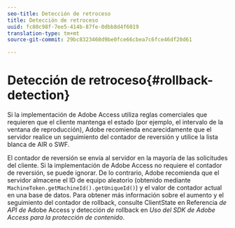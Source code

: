 ```yaml
---
seo-title: Detección de retroceso
title: Detección de retroceso
uuid: fc80c98f-7ee5-414b-87fe-0dbb8d4f6019
translation-type: tm+mt
source-git-commit: 29bc8323460d9be0fce66cbea7c6fce46df20d61

---
```



# Detección de retroceso{#rollback-detection}

Si la implementación de Adobe Access utiliza reglas comerciales que requieren que el cliente mantenga el estado (por ejemplo, el intervalo de la ventana de reproducción), Adobe recomienda encarecidamente que el servidor realice un seguimiento del contador de reversión y utilice la lista blanca de AIR o SWF.

El contador de reversión se envía al servidor en la mayoría de las solicitudes del cliente. Si la implementación de Adobe Access no requiere el contador de reversión, se puede ignorar. De lo contrario, Adobe recomienda que el servidor almacene el ID de equipo aleatorio (obtenido mediante `MachineToken.getMachineId().getUniqueId()`) y el valor de contador actual en una base de datos. Para obtener más información sobre el aumento y el seguimiento del contador de rollback, consulte ClientState en Referencia *de API de* Adobe Access y detección *de* rollback en *Uso del SDK de Adobe Access para la protección de contenido*.
